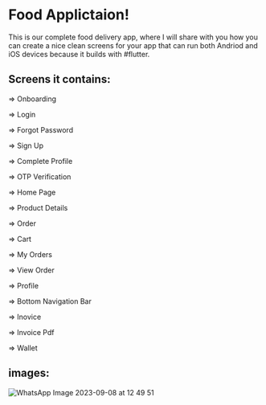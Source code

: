 # Food Applictaion!

This is our complete food delivery app, where I will share with you how you can create a nice clean screens for your app that can run both Andriod and iOS devices because it builds with #flutter.



## Screens it contains:

=> Onboarding

=> Login

=> Forgot Password

=> Sign Up

=> Complete Profile

=> OTP Verification

=> Home Page

=> Product Details

=> Order

=> Cart

=> My Orders

=> View Order

=> Profile

=> Bottom Navigation Bar

=> Inovice

=> Invoice Pdf

=> Wallet




## images:
![WhatsApp Image 2023-09-08 at 12 49 51](https://github.com/Afaq0456/Cafeteria-Application/assets/54826698/9e9ca7b2-432e-4d56-a255-8b48a5c57900)
